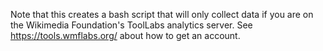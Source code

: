 Note that this creates a bash script that will only collect data if you are on the Wikimedia Foundation's ToolLabs analytics server. See https://tools.wmflabs.org/ about how to get an account.
